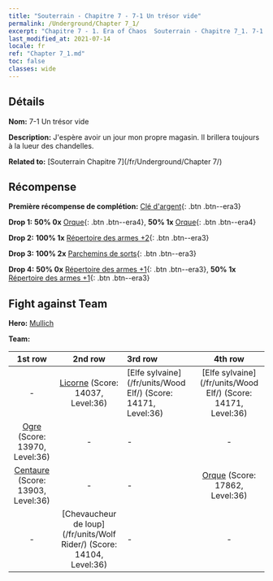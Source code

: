 ```yaml
---
title: "Souterrain - Chapitre 7 - 7-1 Un trésor vide"
permalink: /Underground/Chapter 7_1/
excerpt: "Chapitre 7 - 1. Era of Chaos  Souterrain - Chapitre 7_1. 7-1 Un trésor vide"
last_modified_at: 2021-07-14
locale: fr
ref: "Chapter 7_1.md"
toc: false
classes: wide
---
```


## Détails

 **Nom:** 7-1 Un trésor vide

 **Description:** J'espère avoir un jour mon propre magasin. Il brillera toujours à la lueur des chandelles.

 **Related to:** [Souterrain Chapitre 7](/fr/Underground/Chapter 7/)

## Récompense

 **Première récompense de complétion:** [Clé d'argent](/ItemsFR/con_693/){: .btn .btn--era3}

 **Drop 1:** **50% 0x** [Orque](/ItemsFR/unt_219/){: .btn .btn--era4}, **50% 1x** [Orque](/ItemsFR/unt_219/){: .btn .btn--era4}

 **Drop 2:** **100% 1x** [Répertoire des armes +2](/ItemsFR/mat_32/){: .btn .btn--era3}

 **Drop 3:** **100% 2x** [Parchemins de sorts](/ItemsFR/con_694/){: .btn .btn--era3}

 **Drop 4:** **50% 0x** [Répertoire des armes +1](/ItemsFR/mat_25/){: .btn .btn--era3}, **50% 1x** [Répertoire des armes +1](/ItemsFR/mat_25/){: .btn .btn--era3}


## Fight against Team
 **Hero:** [Mullich](/fr/heroes/Mullich/)

 **Team:**


  | 1st row | 2nd row | 3rd row | 4th row |
  |:----:|:----:|:----|:----:|
  | - | [Licorne](/fr/units/Unicorn/) (Score: 14037, Level:36)  | [Elfe sylvaine](/fr/units/Wood Elf/) (Score: 14171, Level:36)  | [Elfe sylvaine](/fr/units/Wood Elf/) (Score: 14171, Level:36)  |
  | [Ogre](/fr/units/Ogre/) (Score: 13970, Level:36)  | - | - | - |
  | [Centaure](/fr/units/Centaur/) (Score: 13903, Level:36)  | - | - | [Orque](/fr/units/Orc/) (Score: 17862, Level:36)  |
  | - | [Chevaucheur de loup](/fr/units/Wolf Rider/) (Score: 14104, Level:36)  | - | - |


